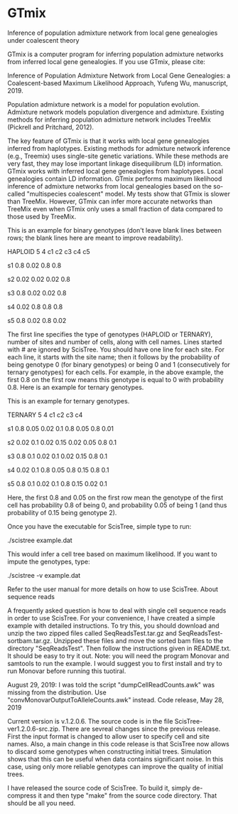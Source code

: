 # GTmix
Inference of population admixture network from local gene genealogies under coalescent theory

GTmix is a computer program for inferring population admixture networks from inferred local gene genealogies. If you use GTmix, please cite:

Inference of Population Admixture Network from Local Gene Genealogies: a Coalescent-based Maximum Likelihood Approach, Yufeng Wu, manuscript, 2019.

Population admixture network is a model for population evolution. Admixture network models population divergence and admixture. Existing methods for inferring population admixture network includes TreeMix (Pickrell and Pritchard, 2012).

The key feature of GTmix is that it works with local gene genealogies inferred from haplotypes. Existing methods for admixture network inference (e.g., Treemix) uses single-site genetic variations. While these methods are very fast, they may lose important linkage disequilibrum (LD) information. GTmix works with inferred local gene genealogies from haplotypes. Local genealogies contain LD information. GTmix performs maximum likelihood inference of admixture networks from local genealogies based on the so-called "multispecies coalescent" model. My tests show that GTmix is slower than TreeMix. However, GTmix can infer more accurate networks than TreeMix even when GTmix only uses a small fraction of data compared to those used by TreeMix.


This is an example for binary genotypes (don't leave blank lines between rows; the blank lines here are meant to improve readability).

HAPLOID 5 4 c1 c2 c3 c4 c5

s1 0.8 0.02 0.8 0.8

s2 0.02 0.02 0.02 0.8

s3 0.8 0.02 0.02 0.8

s4 0.02 0.8 0.8 0.8

s5 0.8 0.02 0.8 0.02

The first line specifies the type of genotypes (HAPLOID or TERNARY), number of sites and number of cells, along with cell names. Lines started with # are ignored by ScisTree. You should have one line for each site. For each line, it starts with the site name; then it follows by the probability of being genotype 0 (for binary genotypes) or being 0 and 1 (consecutively for ternary genotypes) for each cells. For example, in the above example, the first 0.8 on the first row means this genotype is equal to 0 with probability 0.8. Here is an example for ternary genotypes.

This is an example for ternary genotypes.

TERNARY 5 4 c1 c2 c3 c4

s1 0.8 0.05 0.02 0.1 0.8 0.05 0.8 0.01

s2 0.02 0.1 0.02 0.15 0.02 0.05 0.8 0.1

s3 0.8 0.1 0.02 0.1 0.02 0.15 0.8 0.1

s4 0.02 0.1 0.8 0.05 0.8 0.15 0.8 0.1

s5 0.8 0.1 0.02 0.1 0.8 0.15 0.02 0.1

Here, the first 0.8 and 0.05 on the first row mean the genotype of the first cell has probability 0.8 of being 0, and probability 0.05 of being 1 (and thus probability of 0.15 being genotype 2).

Once you have the executable for ScisTree, simple type to run:

./scistree example.dat

This would infer a cell tree based on maximum likelihood. If you want to impute the genotypes, type:

./scistree -v example.dat

Refer to the user manual for more details on how to use ScisTree.
About sequence reads

A frequently asked question is how to deal with single cell sequence reads in order to use ScisTree. For your convenience, I have created a simple example with detailed instructions. To try this, you should download and unzip the two zipped files called SeqReadsTest.tar.gz and SeqReadsTest-sortbam.tar.gz. Unzipped these files and move the sorted bam files to the directory "SeqReadsTest". Then follow the instructions given in README.txt. It should be easy to try it out. Note: you will need the program Monovar and samtools to run the example. I would suggest you to first install and try to run Monovar before running this tuotiral.

August 29, 2019: I was told the script "dumpCellReadCounts.awk" was missing from the distribution. Use "convMonovarOutputToAlleleCounts.awk" instead.
Code release, May 28, 2019

Current version is v.1.2.0.6. The source code is in the file ScisTree-ver1.2.0.6-src.zip. There are sevreal changes since the previous release. First the input format is changed to allow user to specify cell and site names. Also, a main change in this code release is that ScisTree now allows to discard some genotypes when constructing initial trees. Simulation shows that this can be useful when data contains significant noise. In this case, using only more reliable genotypes can improve the quality of initial trees.

I have released the source code of ScisTree. To build it, simply de-compress it and then type "make" from the source code directory. That should be all you need.
